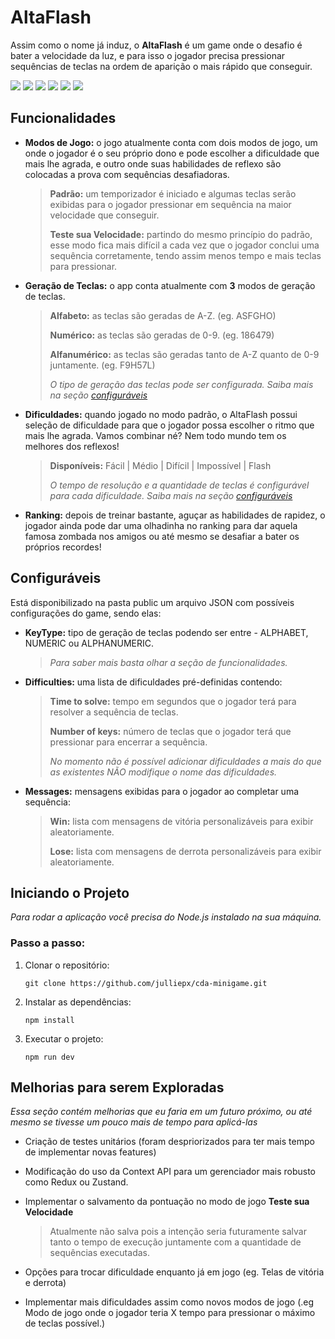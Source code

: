 # AltaFlash

Assim como o nome já induz, o **AltaFlash** é um game onde o desafio é bater a velocidade da luz, e para isso o jogador precisa pressionar sequências de teclas na ordem de aparição o mais rápido que conseguir.

![](https://img.shields.io/badge/Next_JS-000000?style=for-the-badge&logo=next.js)
![](https://img.shields.io/badge/React-000000?style=for-the-badge&logo=react)
![](https://img.shields.io/badge/TypeScript-000000?style=for-the-badge&logo=typescript)
![](https://img.shields.io/badge/HTML-000000?style=for-the-badge&logo=html5)
![](https://img.shields.io/badge/SCSS-000000?style=for-the-badge&logo=sass)
![](https://img.shields.io/badge/Framer_Motion-000000?style=for-the-badge&logo=framer)

## Funcionalidades

- **Modos de Jogo:** o jogo atualmente conta com dois modos de jogo, um onde o jogador é o seu próprio dono e pode escolher a dificuldade que mais lhe agrada, e outro onde suas habilidades de reflexo são colocadas a prova com sequências desafiadoras.
	> **Padrão:** um temporizador é iniciado e algumas teclas serão exibidas para o jogador pressionar em sequência na maior velocidade que conseguir.
  > 
	> **Teste sua Velocidade:** partindo do mesmo princípio do padrão, esse modo fica mais difícil a cada vez que o jogador conclui uma sequência corretamente, tendo assim menos tempo e mais teclas para pressionar.
- **Geração de Teclas:** o app conta atualmente com **3** modos de geração de teclas.
	> **Alfabeto:** as teclas são geradas de A-Z. (eg. ASFGHO)
  >
	>**Numérico:** as teclas são geradas de 0-9. (eg. 186479)
	>
  >**Alfanumérico:** as teclas são geradas tanto de A-Z quanto de 0-9 juntamente. (eg. F9H57L)
	>
  >*O tipo de geração das teclas pode ser configurada. Saiba mais na seção [configuráveis](https://github.com/julliepx/cda-minigame/?tab=readme-ov-file#configuraveis)*
- **Dificuldades:** quando jogado no modo padrão, o AltaFlash possui seleção de dificuldade para que o jogador possa escolher o ritmo que mais lhe agrada. Vamos combinar né? Nem todo mundo tem os melhores dos reflexos!
	> **Disponíveis:** Fácil | Médio | Difícil | Impossível | Flash
	>
  >*O tempo de resolução e a quantidade de teclas é configurável para cada dificuldade. Saiba mais na seção [configuráveis](https://github.com/julliepx/cda-minigame/?tab=readme-ov-file#configuraveis)*
- **Ranking:** depois de treinar bastante, aguçar as habilidades de rapidez, o jogador ainda pode dar uma olhadinha no ranking para dar aquela famosa zombada nos amigos ou até mesmo se desafiar a bater os próprios recordes!
## Configuráveis
Está disponibilizado na pasta public um arquivo JSON com possíveis configurações do game, sendo elas:

- **KeyType:** tipo de geração de teclas podendo ser entre - ALPHABET, NUMERIC ou ALPHANUMERIC.
  >*Para saber mais basta olhar a seção de funcionalidades.*
- **Difficulties:**  uma lista de dificuldades pré-definidas contendo:
	> **Time to solve:** tempo em segundos que o jogador terá para resolver a sequência de teclas.
	>
  >**Number of keys:** número de teclas que o jogador terá que pressionar para encerrar a sequência.
	>
	>*No momento não é possível adicionar dificuldades a mais do que as existentes*
  >*NÃO modifique o nome das dificuldades.*
- **Messages:** mensagens exibidas para o jogador ao completar uma sequência:
	> **Win:** lista com mensagens de vitória personalizáveis para exibir aleatoriamente.
	>
  >**Lose:** lista com mensagens de derrota personalizáveis para exibir aleatoriamente.

## Iniciando o Projeto

*Para rodar a aplicação você precisa do Node.js instalado na sua máquina.*

### Passo a passo:
 1. Clonar o repositório:
	```
	git clone https://github.com/julliepx/cda-minigame.git
	```

 3. Instalar as dependências:
 	```
	npm install
	```
 
 5. Executar o projeto:
	```
	npm run dev
	```

 ## Melhorias para serem Exploradas
*Essa seção contém melhorias que eu faria em um futuro próximo, ou até mesmo se tivesse um pouco mais de tempo para aplicá-las*

- Criação de testes unitários (foram despriorizados para ter mais tempo de implementar novas features)
- Modificação do uso da Context API para um gerenciador mais robusto como Redux ou Zustand.
- Implementar o salvamento da pontuação no modo de jogo **Teste sua Velocidade** 
	> Atualmente não salva pois a intenção seria futuramente salvar tanto o tempo de execução juntamente com a quantidade de sequências executadas.
	
- Opções para trocar dificuldade enquanto já em jogo (eg. Telas de vitória e derrota)
- Implementar mais dificuldades assim como novos modos de jogo (.eg Modo de jogo onde o jogador teria X tempo para pressionar o máximo de teclas possível.)
